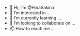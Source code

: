 - 👋 Hi, I’m @HinaSakina
- 👀 I’m interested in ...
- 🌱 I’m currently learning ...
- 💞️ I’m looking to collaborate on ...
- 📫 How to reach me ...

<!---
HinaSakina/HinaSakina is a ✨ special ✨ repository because its `README.md` (this file) appears on your GitHub profile.
You can click the Preview link to take a look at your changes.
--->
